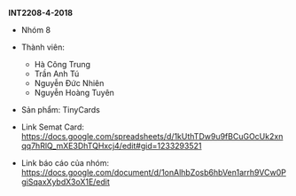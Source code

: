 **INT2208-4-2018**

- Nhóm 8
- Thành viên: 
	- Hà Công Trung
	- Trần Anh Tú
	- Nguyễn Đức Nhiên
	- Nguyễn Hoàng Tuyên
- Sản phẩm: TinyCards
- Link Semat Card: https://docs.google.com/spreadsheets/d/1kUthTDw9u9fBCuGOcUk2xnqq7hRlQ_mXE3DhTQHxcj4/edit#gid=1233293521

- Link báo cáo của nhóm: https://docs.google.com/document/d/1onAlhbZosb6hbVen1arrh9VCw0PgiSqaxXybdX3oX1E/edit
